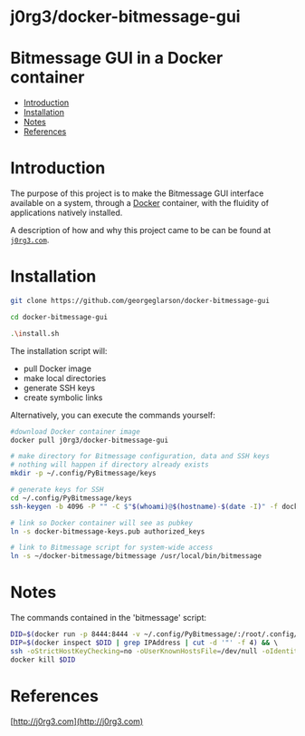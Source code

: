 # j0rg3/docker-bitmessage-gui 


# Bitmessage GUI in a Docker container

- [Introduction](#introduction)
- [Installation](#installation)
- [Notes](#notes)
- [References](#references)


# Introduction
The purpose of this project is to make the Bitmessage GUI interface available on a system, through a [Docker](https://www.docker.com/) container, with the fluidity of applications natively installed.

A description of how and why this project came to be can be found at [`j0rg3.com`](http://j0rg3.com).

# Installation
```bash
git clone https://github.com/georgeglarson/docker-bitmessage-gui

cd docker-bitmessage-gui

.\install.sh
```

The installation script will:
- pull Docker image
- make local directories
- generate SSH keys
- create symbolic links

Alternatively, you can execute the commands yourself:
```bash
#download Docker container image
docker pull j0rg3/docker-bitmessage-gui

# make directory for Bitmessage configuration, data and SSH keys
# nothing will happen if directory already exists
mkdir -p ~/.config/PyBitmessage/keys

# generate keys for SSH
cd ~/.config/PyBitmessage/keys
ssh-keygen -b 4096 -P "" -C $"$(whoami)@$(hostname)-$(date -I)" -f docker-bitmessage-keys

# link so Docker container will see as pubkey
ln -s docker-bitmessage-keys.pub authorized_keys

# link to Bitmessage script for system-wide access
ln -s ~/docker-bitmessage/bitmessage /usr/local/bin/bitmessage
```

# Notes
The commands contained in the 'bitmessage' script:
```bash
DID=$(docker run -p 8444:8444 -v ~/.config/PyBitmessage/:/root/.config/PyBitmessage -v ~/.config/PyBitmessage/keys/:/root/.ssh/ -dit docker-bitmessage bash) && \
DIP=$(docker inspect $DID | grep IPAddress | cut -d '"' -f 4) && \ 
ssh -oStrictHostKeyChecking=no -oUserKnownHostsFile=/dev/null -oIdentityFile=~/.config/PyBitmessage/keys/docker-bitmessage-keys -X $DIP ./PyBitmessage/src/bitmessagemain.py && \
docker kill $DID
```

# References
[http://j0rg3.com](http://j0rg3.com)


